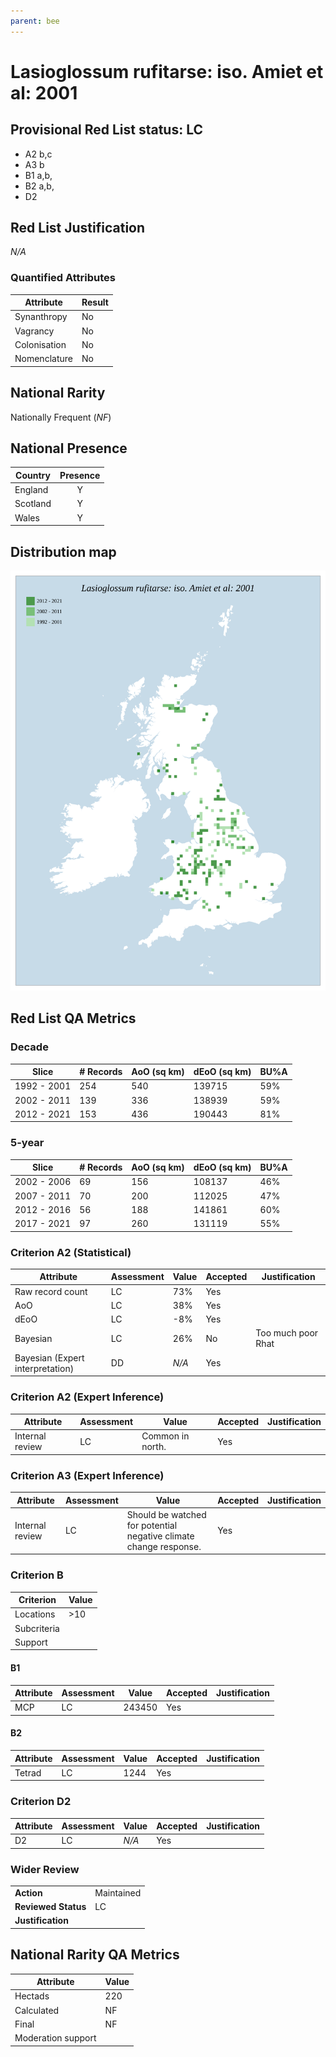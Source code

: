 ```yaml
---
parent: bee
---
```

# Lasioglossum rufitarse: iso. Amiet et al: 2001

## Provisional Red List status: LC
- A2 b,c
- A3 b
- B1 a,b, 
- B2 a,b, 
- D2

## Red List Justification
*N/A*
### Quantified Attributes
|Attribute|Result|
|---|---|
|Synanthropy|No|
|Vagrancy|No|
|Colonisation|No|
|Nomenclature|No|


## National Rarity
Nationally Frequent (*NF*)

## National Presence
|Country|Presence
|---|:-:|
|England|Y|
|Scotland|Y|
|Wales|Y|


## Distribution map
![](../map/126.svg)

## Red List QA Metrics
### Decade
| Slice | # Records | AoO (sq km) | dEoO (sq km) |BU%A |
|---|---|---|---|---|
|1992 - 2001|254|540|139715|59%|
|2002 - 2011|139|336|138939|59%|
|2012 - 2021|153|436|190443|81%|
### 5-year
| Slice | # Records | AoO (sq km) | dEoO (sq km) |BU%A |
|---|---|---|---|---|
|2002 - 2006|69|156|108137|46%|
|2007 - 2011|70|200|112025|47%|
|2012 - 2016|56|188|141861|60%|
|2017 - 2021|97|260|131119|55%|
### Criterion A2 (Statistical)
|Attribute|Assessment|Value|Accepted|Justification
|---|---|---|---|---|
|Raw record count|LC|73%|Yes||
|AoO|LC|38%|Yes||
|dEoO|LC|-8%|Yes||
|Bayesian|LC|26%|No|Too much poor Rhat|
|Bayesian (Expert interpretation)|DD|*N/A*|Yes||
### Criterion A2 (Expert Inference)
|Attribute|Assessment|Value|Accepted|Justification
|---|---|---|---|---|
|Internal review|LC|Common in north. |Yes||
### Criterion A3 (Expert Inference)
|Attribute|Assessment|Value|Accepted|Justification
|---|---|---|---|---|
|Internal review|LC|Should be watched for potential negative climate change response.|Yes||
### Criterion B
|Criterion| Value|
|---|---|
|Locations|>10|
|Subcriteria||
|Support||
#### B1
|Attribute|Assessment|Value|Accepted|Justification
|---|---|---|---|---|
|MCP|LC|243450|Yes||
#### B2
|Attribute|Assessment|Value|Accepted|Justification
|---|---|---|---|---|
|Tetrad|LC|1244|Yes||
### Criterion D2
|Attribute|Assessment|Value|Accepted|Justification
|---|---|---|---|---|
|D2|LC|*N/A*|Yes||
### Wider Review
|  |  |
|---|---|
|**Action**|Maintained|
|**Reviewed Status**|LC|
|**Justification**||


## National Rarity QA Metrics
|Attribute|Value|
|---|---|
|Hectads|220|
|Calculated|NF|
|Final|NF|
|Moderation support||



